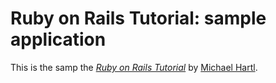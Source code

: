# Ruby on Rails Tutorial: sample application

This is the samp
the [*Ruby on Rails Tutorial*](http://railstutorial.org/)
by [Michael Hartl](http://michaelhartl.com/).
